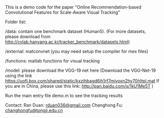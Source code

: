 This is a demo code for the paper "Online Recommendation-based Convolutional Features for Scale-Aware Visual Tracking"

Folder list:

/data: contain one benchmark dataset (Human5). (For more datasets, please download from http://cvlab.hanyang.ac.kr/tracker_benchmark/datasets.html)

/external: matconvnet (you may need setup the compiler for mex files)

/functions: matlab functions for visual tracking

/model: please download the VGG-19 net here
(Download the VGG-Net-19 using the link https://uofi.box.com/shared/static/kxzjhbagd6ih1rf7mjyoxn2hy70hltpl.mat
If you are in China, please use this link: http://pan.baidu.com/s/1kU1Me5T )

Run the main entry file demo.m to see the tracking results

Contact:
Ran Duan: 	rduan036@gmail.com
Changhong Fu: 	changhongfu@tongji.edu.cn
